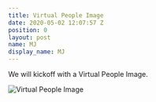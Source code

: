 ```yaml
---
title: Virtual People Image
date: 2020-05-02 12:07:57 Z
position: 0
layout: post
name: MJ
display_name: MJ
---
```


We will kickoff with a Virtual People Image. 

![Virtual People Image](/images/uploads/virtual-people-img.jpg "Virtual People Image")